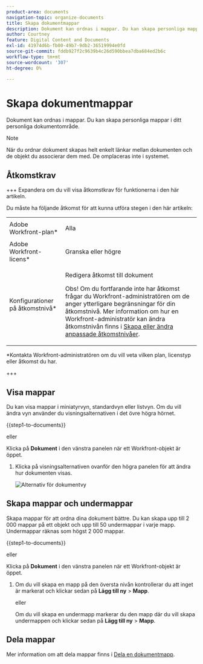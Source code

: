```yaml
---
product-area: documents
navigation-topic: organize-documents
title: Skapa dokumentmappar
description: Dokument kan ordnas i mappar. Du kan skapa personliga mappar i ditt personliga dokumentområde.
author: Courtney
feature: Digital Content and Documents
exl-id: 41974d6b-fb00-49b7-9db2-36519994e0fd
source-git-commit: fddb927f2c9639b4c26d590bbea7dba684ed2b6c
workflow-type: tm+mt
source-wordcount: '307'
ht-degree: 0%

---
```


# Skapa dokumentmappar

Dokument kan ordnas i mappar. Du kan skapa personliga mappar i ditt personliga dokumentområde.

>[!NOTE]
>
>När du ordnar dokument skapas helt enkelt länkar mellan dokumenten och de objekt du associerar dem med. De omplaceras inte i systemet.

## Åtkomstkrav

+++ Expandera om du vill visa åtkomstkrav för funktionerna i den här artikeln.

Du måste ha följande åtkomst för att kunna utföra stegen i den här artikeln:

<table style="table-layout:auto"> 
 <col> 
 <col> 
 <tbody> 
  <tr> 
   <td role="rowheader">Adobe Workfront-plan*</td> 
   <td> <p>Alla</p> </td> 
  </tr> 
  <tr> 
   <td role="rowheader">Adobe Workfront-licens*</td> 
   <td> <p>Granska eller högre</p> </td> 
  </tr> 
  <tr> 
   <td role="rowheader">Konfigurationer på åtkomstnivå*</td> 
   <td> <p>Redigera åtkomst till dokument</p> <p>Obs! Om du fortfarande inte har åtkomst frågar du Workfront-administratören om de anger ytterligare begränsningar för din åtkomstnivå. Mer information om hur en Workfront-administratör kan ändra åtkomstnivån finns i <a href="../../administration-and-setup/add-users/configure-and-grant-access/create-modify-access-levels.md" class="MCXref xref">Skapa eller ändra anpassade åtkomstnivåer</a>.</p> </td> 
  </tr> 
 </tbody> 
</table>

&#42;Kontakta Workfront-administratören om du vill veta vilken plan, licenstyp eller åtkomst du har.

+++

## Visa mappar

Du kan visa mappar i miniatyrvyn, standardvyn eller listvyn. Om du vill ändra vyn använder du visningsalternativen i det övre högra hörnet.

{{step1-to-documents}}

eller

Klicka på **Dokument** i den vänstra panelen när ett Workfront-objekt är öppet.

1. Klicka på visningsalternativen ovanför den högra panelen för att ändra hur dokumenten visas.

   ![Alternativ för dokumentvy](assets/screenshot-2016-07-07-12.46.54.png)

## Skapa mappar och undermappar

Skapa mappar för att ordna dina dokument bättre. Du kan skapa upp till 2 000 mappar på ett objekt och upp till 50 undermappar i varje mapp. Undermappar räknas som högst 2 000 mappar.

{{step1-to-documents}}

eller

Klicka på **Dokument** i den vänstra panelen när ett Workfront-objekt är öppet.

1. Om du vill skapa en mapp på den översta nivån kontrollerar du att inget är markerat och klickar sedan på **Lägg till ny** > **Mapp**.

   eller

   Om du vill skapa en undermapp markerar du den mapp där du vill skapa undermappen och klickar sedan på **Lägg till ny** > **Mapp**.

## Dela mappar

Mer information om att dela mappar finns i [Dela en dokumentmapp](../../workfront-basics/grant-and-request-access-to-objects/share-a-document-folder.md).
